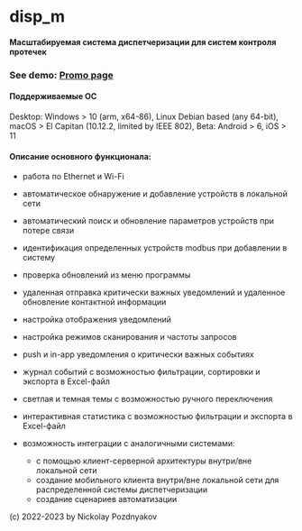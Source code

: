 # disp_m

#### Масштабируемая система диспетчеризации для систем контроля протечек

### See demo: [Promo page](https://teploluxe.help/disp)

#### Поддерживаемые ОС
Desktop: Windows > 10 (arm, x64-86), Linux Debian based (any 64-bit), macOS > El Capitan (10.12.2, limited by IEEE 802),
Beta: Android > 6, iOS > 11

#### Описание основного функционала:
- работа по Ethernet и Wi-Fi 
- автоматическое обнаружение и добавление устройств в локальной сети
- автоматический поиск и обновление параметров устройств при потере связи
- идентификация определенных устройств modbus при добавлении в систему
- проверка обновлений из меню программы
- удаленная отправка критически важных уведомлений и удаленное обновление контактной информации
- настройка отображения уведомлений
- настройка режимов сканирования и частоты запросов
- push и in-app уведомления о критически важных событиях
- журнал событий с возможностью фильтрации, сортировки и экспорта в Excel-файл
- светлая и темная темы с возможностью ручного переключения
- интерактивная статистика с возможностью фильтрации и экспорта в Excel-файл

- возможность интеграции с аналогичными системами:
  * с помощью клиент-серверной архитектуры внутри/вне локальной сети
  * создание мобильного клиента внутри/вне локальной сети для распределенной системы диспетчеризации
  * создание сценариев автоматизации
  
(c) 2022-2023 by Nickolay Pozdnyakov

